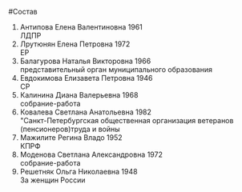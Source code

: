 #Состав
1. Антипова Елена Валентиновна 1961   
    ЛДПР
2. Лрутюнян Елена Петровна 1972   
    ЕР
3. Балагурова Наталья Викторовна 1966   
    представительный орган муниципального образования
4. Евдокимова Елизавета Петровна 1946   
    СР
5. Калинина Диана Валерьевна 1968   
    собрание-работа
6. Ковалева Светлана Анатольевна 1982   
    "Санкт-Петербургская общественная организация ветеранов (пенсионеров)труда и войны
7. Мажилите Регина Владо 1952   
    КПРФ
8. Моденова Светлана Александровна 1972   
    собрание-работа
9. Решетняк Ольга Николаевна 1948   
    За женщин России
